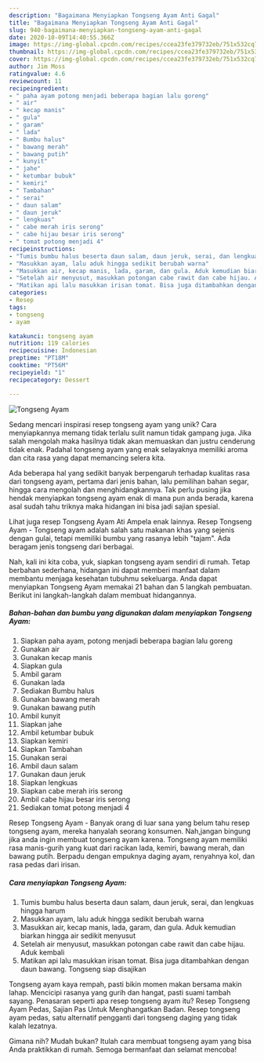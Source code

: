 ```yaml
---
description: "Bagaimana Menyiapkan Tongseng Ayam Anti Gagal"
title: "Bagaimana Menyiapkan Tongseng Ayam Anti Gagal"
slug: 940-bagaimana-menyiapkan-tongseng-ayam-anti-gagal
date: 2020-10-09T14:40:55.366Z
image: https://img-global.cpcdn.com/recipes/ccea23fe379732eb/751x532cq70/tongseng-ayam-foto-resep-utama.jpg
thumbnail: https://img-global.cpcdn.com/recipes/ccea23fe379732eb/751x532cq70/tongseng-ayam-foto-resep-utama.jpg
cover: https://img-global.cpcdn.com/recipes/ccea23fe379732eb/751x532cq70/tongseng-ayam-foto-resep-utama.jpg
author: Jim Moss
ratingvalue: 4.6
reviewcount: 11
recipeingredient:
- " paha ayam potong menjadi beberapa bagian lalu goreng"
- " air"
- " kecap manis"
- " gula"
- " garam"
- " lada"
- " Bumbu halus"
- " bawang merah"
- " bawang putih"
- " kunyit"
- " jahe"
- " ketumbar bubuk"
- " kemiri"
- " Tambahan"
- " serai"
- " daun salam"
- " daun jeruk"
- " lengkuas"
- " cabe merah iris serong"
- " cabe hijau besar iris serong"
- " tomat potong menjadi 4"
recipeinstructions:
- "Tumis bumbu halus beserta daun salam, daun jeruk, serai, dan lengkuas hingga harum"
- "Masukkan ayam, lalu aduk hingga sedikit berubah warna"
- "Masukkan air, kecap manis, lada, garam, dan gula. Aduk kemudian biarkan hingga air sedikit menyusut"
- "Setelah air menyusut, masukkan potongan cabe rawit dan cabe hijau. Aduk kembali"
- "Matikan api lalu masukkan irisan tomat. Bisa juga ditambahkan dengan daun bawang. Tongseng siap disajikan"
categories:
- Resep
tags:
- tongseng
- ayam

katakunci: tongseng ayam 
nutrition: 119 calories
recipecuisine: Indonesian
preptime: "PT18M"
cooktime: "PT56M"
recipeyield: "1"
recipecategory: Dessert

---
```



![Tongseng Ayam](https://img-global.cpcdn.com/recipes/ccea23fe379732eb/751x532cq70/tongseng-ayam-foto-resep-utama.jpg)

Sedang mencari inspirasi resep tongseng ayam yang unik? Cara menyiapkannya memang tidak terlalu sulit namun tidak gampang juga. Jika salah mengolah maka hasilnya tidak akan memuaskan dan justru cenderung tidak enak. Padahal tongseng ayam yang enak selayaknya memiliki aroma dan cita rasa yang dapat memancing selera kita.

Ada beberapa hal yang sedikit banyak berpengaruh terhadap kualitas rasa dari tongseng ayam, pertama dari jenis bahan, lalu pemilihan bahan segar, hingga cara mengolah dan menghidangkannya. Tak perlu pusing jika hendak menyiapkan tongseng ayam enak di mana pun anda berada, karena asal sudah tahu triknya maka hidangan ini bisa jadi sajian spesial.

Lihat juga resep Tongseng Ayam Ati Ampela enak lainnya. Resep Tongseng Ayam - Tongseng ayam adalah salah satu makanan khas yang sejenis dengan gulai, tetapi memiliki bumbu yang rasanya lebih &#34;tajam&#34;. Ada beragam jenis tongseng dari berbagai.


Nah, kali ini kita coba, yuk, siapkan tongseng ayam sendiri di rumah. Tetap berbahan sederhana, hidangan ini dapat memberi manfaat dalam membantu menjaga kesehatan tubuhmu sekeluarga. Anda dapat menyiapkan Tongseng Ayam memakai 21 bahan dan 5 langkah pembuatan. Berikut ini langkah-langkah dalam membuat hidangannya.

<!--inarticleads1-->

##### Bahan-bahan dan bumbu yang digunakan dalam menyiapkan Tongseng Ayam:

1. Siapkan  paha ayam, potong menjadi beberapa bagian lalu goreng
1. Gunakan  air
1. Gunakan  kecap manis
1. Siapkan  gula
1. Ambil  garam
1. Gunakan  lada
1. Sediakan  Bumbu halus
1. Gunakan  bawang merah
1. Gunakan  bawang putih
1. Ambil  kunyit
1. Siapkan  jahe
1. Ambil  ketumbar bubuk
1. Siapkan  kemiri
1. Siapkan  Tambahan
1. Gunakan  serai
1. Ambil  daun salam
1. Gunakan  daun jeruk
1. Siapkan  lengkuas
1. Siapkan  cabe merah iris serong
1. Ambil  cabe hijau besar iris serong
1. Sediakan  tomat potong menjadi 4


Resep Tongseng Ayam - Banyak orang di luar sana yang belum tahu resep tongseng ayam, mereka hanyalah seorang konsumen. Nah,jangan bingung jika anda ingin membuat tongseng ayam karena. Tongseng ayam memiliki rasa manis-gurih yang kuat dari racikan lada, kemiri, bawang merah, dan bawang putih. Berpadu dengan empuknya daging ayam, renyahnya kol, dan rasa pedas dari irisan. 

<!--inarticleads2-->

##### Cara menyiapkan Tongseng Ayam:

1. Tumis bumbu halus beserta daun salam, daun jeruk, serai, dan lengkuas hingga harum
1. Masukkan ayam, lalu aduk hingga sedikit berubah warna
1. Masukkan air, kecap manis, lada, garam, dan gula. Aduk kemudian biarkan hingga air sedikit menyusut
1. Setelah air menyusut, masukkan potongan cabe rawit dan cabe hijau. Aduk kembali
1. Matikan api lalu masukkan irisan tomat. Bisa juga ditambahkan dengan daun bawang. Tongseng siap disajikan


Tongseng ayam kaya rempah, pasti bikin momen makan bersama makin lahap. Mencicipi rasanya yang gurih dan hangat, pasti suami tambah sayang. Penasaran seperti apa resep tongseng ayam itu? Resep Tongseng Ayam Pedas, Sajian Pas Untuk Menghangatkan Badan. Resep tongseng ayam pedas, satu alternatif pengganti dari tongseng daging yang tidak kalah lezatnya. 

Gimana nih? Mudah bukan? Itulah cara membuat tongseng ayam yang bisa Anda praktikkan di rumah. Semoga bermanfaat dan selamat mencoba!
